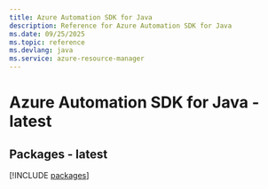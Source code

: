 ```yaml
---
title: Azure Automation SDK for Java
description: Reference for Azure Automation SDK for Java
ms.date: 09/25/2025
ms.topic: reference
ms.devlang: java
ms.service: azure-resource-manager
---
```

# Azure Automation SDK for Java - latest
## Packages - latest
[!INCLUDE [packages](automation-index.md)]